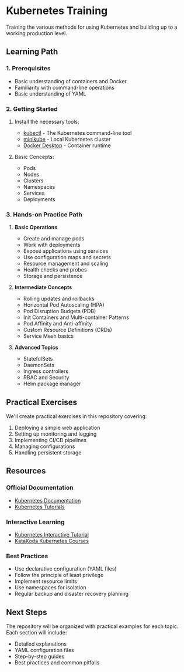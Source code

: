 # Kubernetes Training
Training the various methods for using Kubernetes and building up to a working production level.

## Learning Path

### 1. Prerequisites
- Basic understanding of containers and Docker
- Familiarity with command-line operations
- Basic understanding of YAML

### 2. Getting Started
1. Install the necessary tools:
   - [kubectl](https://kubernetes.io/docs/tasks/tools/) - The Kubernetes command-line tool
   - [minikube](https://minikube.sigs.k8s.io/docs/start/) - Local Kubernetes cluster
   - [Docker Desktop](https://www.docker.com/products/docker-desktop/) - Container runtime

2. Basic Concepts:
   - Pods
   - Nodes
   - Clusters
   - Namespaces
   - Services
   - Deployments

### 3. Hands-on Practice Path
1. **Basic Operations**
   - Create and manage pods
   - Work with deployments
   - Expose applications using services
   - Use configuration maps and secrets
   - Resource management and scaling
   - Health checks and probes
   - Storage and persistence

2. **Intermediate Concepts**
   - Rolling updates and rollbacks
   - Horizontal Pod Autoscaling (HPA)
   - Pod Disruption Budgets (PDB)
   - Init Containers and Multi-container Patterns
   - Pod Affinity and Anti-affinity
   - Custom Resource Definitions (CRDs)
   - Service Mesh basics

3. **Advanced Topics**
   - StatefulSets
   - DaemonSets
   - Ingress controllers
   - RBAC and Security
   - Helm package manager

## Practical Exercises

We'll create practical exercises in this repository covering:
1. Deploying a simple web application
2. Setting up monitoring and logging
3. Implementing CI/CD pipelines
4. Managing configurations
5. Handling persistent storage

## Resources

### Official Documentation
- [Kubernetes Documentation](https://kubernetes.io/docs/home/)
- [Kubernetes Tutorials](https://kubernetes.io/docs/tutorials/)

### Interactive Learning
- [Kubernetes Interactive Tutorial](https://kubernetes.io/docs/tutorials/kubernetes-basics/)
- [KataKoda Kubernetes Courses](https://www.katacoda.com/courses/kubernetes)

### Best Practices
- Use declarative configuration (YAML files)
- Follow the principle of least privilege
- Implement resource limits
- Use namespaces for isolation
- Regular backup and disaster recovery planning

## Next Steps

The repository will be organized with practical examples for each topic. Each section will include:
- Detailed explanations
- YAML configuration files
- Step-by-step guides
- Best practices and common pitfalls
